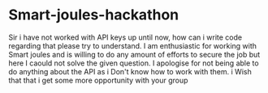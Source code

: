 # Smart-joules-hackathon
Sir i have not worked with API keys up until now, how can i write code regarding that please try to understand. I am enthusiastic for working with Smart joules and is willing to do any amount of efforts to secure the job but here I caould not solve the given question. I apologise for not being able to do anything about the API as i Don't know how to work with them.
i Wish that that i get some more opportunity with your group

